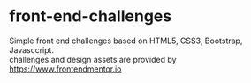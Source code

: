 # front-end-challenges
Simple front end challenges based on HTML5, CSS3, Bootstrap, Javasccript.</br>
challenges and design assets are provided by https://www.frontendmentor.io
